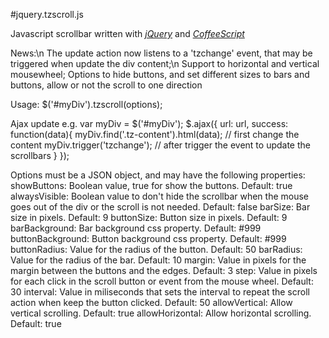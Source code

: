 #jquery.tzscroll.js

Javascript scrollbar written with [*jQuery*](http://jquery.com/) and [*CoffeeScript*](http://jashkenas.github.com/coffee-script/)

News:\n
   The update action now listens to a 'tzchange' event, that may be triggered when update the div content;\n
   Support to horizontal and vertical mousewheel;
   Options to hide buttons, and set different sizes to bars and buttons, allow or not the scroll to one direction

Usage: $('#myDiv').tzscroll(options);

Ajax update e.g.
   var myDiv = $('#myDiv');
   $.ajax({
      url: url,
      success: function(data){
         myDiv.find('.tz-content').html(data); // first change the content
         myDiv.trigger('tzchange'); // after trigger the event to update the scrollbars
      }
   });

Options must be a JSON object, and may have the following properties:
   showButtons: Boolean value, true for show the buttons. Default: true 
   alwaysVisible: Boolean value to don't hide the scrollbar when the mouse goes out of the div or the scroll is not needed. Default: false
   barSize: Bar size in pixels. Default: 9
   buttonSize: Button size in pixels. Default: 9
   barBackground: Bar background css property. Default: #999
   buttonBackground: Button background css property. Default: #999
   buttonRadius: Value for the radius of the button. Default: 50
   barRadius: Value for the radius of the bar. Default: 10
   margin: Value in pixels for the margin between the buttons and the edges. Default: 3
   step: Value in pixels for each click in the scroll button or event from the mouse wheel. Default: 30
   interval: Value in miliseconds that sets the interval to repeat the scroll action when keep the button clicked. Default: 50
   allowVertical: Allow vertical scrolling. Default: true
   allowHorizontal: Allow horizontal scrolling. Default: true
	
